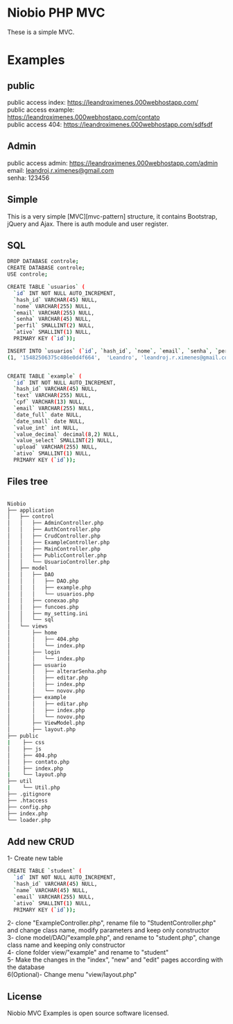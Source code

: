 # Niobio PHP MVC

These is a simple MVC.
# Examples

## public
public access index: https://leandroximenes.000webhostapp.com/<br/>
public access example: https://leandroximenes.000webhostapp.com/contato<br/>
public access 404: https://leandroximenes.000webhostapp.com/sdfsdf<br/>


## Admin
public access admin: https://leandroximenes.000webhostapp.com/admin<br/>
email: leandroj.r.ximenes@gmail.com<br/>
senha: 123456<br/>

## Simple

This is a very simple [MVC][mvc-pattern] structure, it contains Bootstrap, jQuery and Ajax.
There is auth module and user register.

## SQL
```bash
DROP DATABASE controle;
CREATE DATABASE controle;
USE controle;

CREATE TABLE `usuarios` (
  `id` INT NOT NULL AUTO_INCREMENT,
  `hash_id` VARCHAR(45) NULL,
  `nome` VARCHAR(255) NULL,
  `email` VARCHAR(255) NULL,
  `senha` VARCHAR(45) NULL,
  `perfil` SMALLINT(2) NULL,
  `ativo` SMALLINT(1) NULL,
  PRIMARY KEY (`id`));

INSERT INTO `usuarios` (`id`, `hash_id`, `nome`, `email`, `senha`, `perfil`, `ativo`) VALUES
(1, '15482506375c486e0d4f664',  'Leandro', 'leandroj.r.ximenes@gmail.com', 'e10adc3949ba59abbe56e057f20f883e', 1,  1);


CREATE TABLE `example` (
  `id` INT NOT NULL AUTO_INCREMENT,
  `hash_id` VARCHAR(45) NULL,
  `text` VARCHAR(255) NULL,
  `cpf` VARCHAR(13) NULL,
  `email` VARCHAR(255) NULL,
  `date_full` date NULL,
  `date_small` date NULL,
  `value_int` int NULL,
  `value_decimal` decimal(8,2) NULL,
  `value_select` SMALLINT(2) NULL,
  `upload` VARCHAR(255) NULL,
  `ativo` SMALLINT(1) NULL,
  PRIMARY KEY (`id`));

```
## Files tree

```bash

Niobio
├── application
│   ├── control
│   │   ├── AdminController.php
│   │   ├── AuthController.php
│   │   ├── CrudController.php
│   │   ├── ExampleController.php
│   │   ├── MainController.php
│   │   ├── PublicController.php
│   │   └── UsuarioController.php
│   ├── model
│   │   ├── DAO
│   │   │   ├── DAO.php
│   │   │   ├── example.php
│   │   │   └── usuarios.php
│   │   ├── conexao.php
│   │   ├── funcoes.php
│   │   ├── my_setting.ini
│   │   └── sql
│   └── views
│       ├── home
│       │   ├── 404.php
│       │   └── index.php
│       ├── login
│       │   └── index.php
│       ├── usuario
│       │   ├── alterarSenha.php
│       │   ├── editar.php
│       │   ├── index.php
│       │   └── novov.php
│       ├── example
│       │   ├── editar.php
│       │   ├── index.php
│       │   └── novov.php
│       ├── ViewModel.php
│       ├── layout.php
├── public
|    ├── css
│    ├── js
│    ├── 404.php
│    ├── contato.php
│    ├── index.php
|    └── layout.php
├── util
|    └── Util.php
├── .gitignore
├── .htaccess
├── config.php
├── index.php
└── loader.php

```
## Add new CRUD
1- Create new table
```bash
CREATE TABLE `student` (
  `id` INT NOT NULL AUTO_INCREMENT,
  `hash_id` VARCHAR(45) NULL,
  `name` VARCHAR(45) NULL,
  `email` VARCHAR(255) NULL,
  `ativo` SMALLINT(1) NULL,
  PRIMARY KEY (`id`));
```
2- clone "ExampleController.php", rename file to "StudentController.php" and change class name, modify parameters and keep only constructor<br/>
3- clone model/DAO/"example.php", and rename to "student.php", change class name and keeping only constructor<br/>
4- clone folder view/"example" and rename to "student"<br/>
5- Make the changes in the "index", "new" and "edit" pages according with the database<br/>
6(Optional)- Change menu "view/layout.php"<br/>

## License

Niobio MVC Examples is open source software licensed. 
